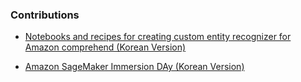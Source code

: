 ### Contributions

- [Notebooks and recipes for creating custom entity recognizer for Amazon comprehend (Korean Version)](./amazon-comprehend-custom-entity_kr)

- [Amazon SageMaker Immersion DAy (Korean Version)](./aws-ai-ml-immersionday-kr)